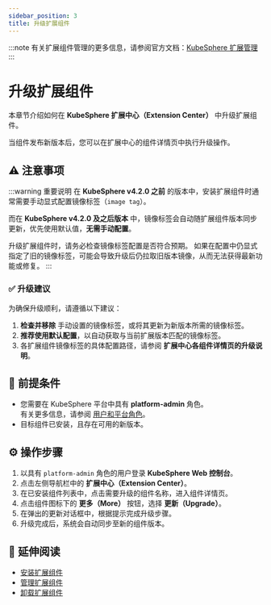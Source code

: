 ```yaml
---
sidebar_position: 3
title: 升级扩展组件
---
```


:::note
有关扩展组件管理的更多信息，请参阅官方文档：[KubeSphere 扩展管理](https://docs.kubesphere.com.cn/v4.2.0/06-extension-management/)
:::

# 升级扩展组件

本章节介绍如何在 **KubeSphere 扩展中心（Extension Center）** 中升级扩展组件。

当组件发布新版本后，您可以在扩展中心的组件详情页中执行升级操作。


## ⚠️ 注意事项

:::warning 重要说明
在 **KubeSphere v4.2.0 之前** 的版本中，安装扩展组件时通常需要手动显式配置镜像标签（`image tag`）。

而在 **KubeSphere v4.2.0 及之后版本** 中，镜像标签会自动随扩展组件版本同步更新，优先使用默认值，**无需手动配置**。

升级扩展组件时，请务必检查镜像标签配置是否符合预期。
如果在配置中仍显式指定了旧的镜像标签，可能会导致升级后仍拉取旧版本镜像，从而无法获得最新功能或修复。
:::

### ✅ 升级建议

为确保升级顺利，请遵循以下建议：

1. **检查并移除** 手动设置的镜像标签，或将其更新为新版本所需的镜像标签。
2. **推荐使用默认配置**，以自动获取与当前扩展版本匹配的镜像标签。
3. 各扩展组件镜像标签的具体配置路径，请参阅 **扩展中心各组件详情页的升级说明**。


## 🧩 前提条件

- 您需要在 KubeSphere 平台中具有 **platform-admin** 角色。  
  有关更多信息，请参阅 [用户和平台角色](https://docs.kubesphere.com.cn/v4.2.0/07-user-guide/02-platform-management/04-users-and-roles/)。
- 目标组件已安装，且存在可用的新版本。


## ⚙️ 操作步骤

1. 以具有 `platform-admin` 角色的用户登录 **KubeSphere Web 控制台**。
2. 点击左侧导航栏中的 **扩展中心（Extension Center）**。
3. 在已安装组件列表中，点击需要升级的组件名称，进入组件详情页。
4. 点击组件图标下的 **更多（More）** 按钮，选择 **更新（Upgrade）**。
5. 在弹出的更新对话框中，根据提示完成升级步骤。
6. 升级完成后，系统会自动同步至新的组件版本。


## 📘 延伸阅读

- [安装扩展组件](/docs/extension-managerment/install)
- [管理扩展组件](/docs/extension-managerment/manage)
- [卸载扩展组件](/docs/extension-managerment/uninstall)
